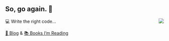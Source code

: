 ## So, go again. 🏃

<img align='right' src="https://github-readme-stats.vercel.app/api?username=sogoagain&hide_rank=true&hide_title=true&hide_border=true&show_icons=true">

💻 Write the right code...

[📝 Blog](https://sogoagain.github.io/) & [📚 Books I’m Reading](https://github.com/sogoagain/bookshelf)
